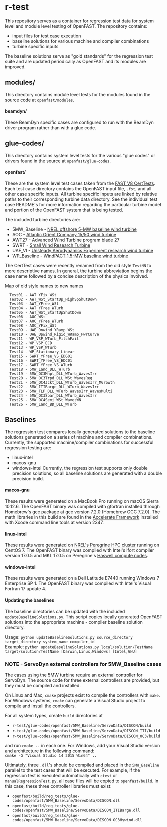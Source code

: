 # r-test

This repository serves as a container for regression test data for system level and module level testing of OpenFAST. The repository contains:
- input files for test case execution
- baseline solutions for various machine and compiler combinations
- turbine specific inputs

The baseline solutions serve as "gold standards" for the regression test suite and are updated periodically as OpenFAST and its modules are improved.

## modules/
This directory contains module level tests for the modules found in the source code at `openfast/modules`.

#### beamdyn/
These BeamDyn specific cases are configured to run with the BeamDyn driver program rather than with a glue code.

## glue-codes/
This directory contains system level tests for the various "glue codes" or drivers found in the source at `openfast/glue-codes`.

#### openfast/
These are the system level test cases taken from the [FAST V8 CertTests](https://github.com/NWTC/FAST/tree/master/CertTest).
Each test case directory contains the OpenFAST input file, `.fst`, and all other case specific inputs. All turbine specific inputs are linked by relative paths to their corresponding turbine data directory. See the individual test case README's for more information regarding the particular turbine model and portion of the OpenFAST system that is being tested.

The included turbine directories are:
- 5MW_Baseline - [NREL offshore 5-MW baseline wind turbine](http://www.nrel.gov/docs/fy09osti/38060.pdf)
- AOC - [Atlantic Orient Company 15/50 wind turbine](http://www.nrel.gov/docs/legosti/old/4740.pdf)
- AWT27 - Advanced Wind Turbine program blade 27
- SWRT - [Small Wind Research Turbine](http://www.nrel.gov/docs/fy06osti/38550.pdf)
- UAE_VI - [Unsteady Aerodynamics Experiment research wind turbine](http://www.nrel.gov/docs/fy04osti/34755.pdf)
- WP_Baseline - [WindPACT 1.5-MW baseline wind turbine](http://www.nrel.gov/docs/fy06osti/32495.pdf)

The CertTest cases were recently renamed from the old style `TestNN` to more descriptive names. In general, the turbine abbreviation begins the case name followed by a concise description of the physics involved.

Map of old style names to new names  
```
  Test01 - AWT_YFix_WSt  
  Test02 - AWT_WSt_StartUp_HighSpShutDown  
  Test03 - AWT_YFree_WSt  
  Test04 - AWT_YFree_WTurb  
  Test05 - AWT_WSt_StartUpShutDown  
  Test06 - AOC_WSt  
  Test07 - AOC_YFree_WTurb  
  Test08 - AOC_YFix_WSt  
  Test09 - UAE_Dnwind_YRamp_WSt  
  Test10 - UAE_Upwind_Rigid_WRamp_PwrCurve  
  Test11 - WP_VSP_WTurb_PitchFail  
  Test12 - WP_VSP_ECD  
  Test13 - WP_VSP_WTurb  
  Test14 - WP_Stationary_Linear  
  Test15 - SWRT_YFree_VS_EDG01  
  Test16 - SWRT_YFree_VS_EDC01  
  Test17 - SWRT_YFree_VS_WTurb  
  Test18 - 5MW_Land_DLL_WTurb  
  Test19 - 5MW_OC3Mnpl_DLL_WTurb_WavesIrr  
  Test20 - 5MW_OC3Trpd_DLL_WSt_WavesReg  
  Test21 - 5MW_OC4Jckt_DLL_WTurb_WavesIrr_MGrowth  
  Test22 - 5MW_ITIBarge_DLL_WTurb_WavesIrr  
  Test23 - 5MW_TLP_DLL_WTurb_WavesIrr_WavesMulti  
  Test24 - 5MW_OC3Spar_DLL_WTurb_WavesIrr  
  Test25 - 5MW_OC4Semi_WSt_WavesWN  
  Test26 - 5MW_Land_BD_DLL_WTurb  
```

## Baselines
The regression test compares locally generated solutions to the baseline solutions generated on a series of machine and compiler combinations. Currently, the supported machine/compiler combinations for successful regression testing are:
- linux-intel
- macos-gnu
- windows-intel
Currently, the regression test supports only double precision solutions, so all
baseline solutions are generated with a double precision build.

#### macos-gnu
These results were generated on a MacBook Pro running on macOS Sierra 10.12.6. The OpenFAST binary was compiled with gfortran installed through Homebrew's gcc package at gcc version 7.2.0 (Homebrew GCC 7.2.0). The math libraries in this build are found in the [Accelerate Framework](https://developer.apple.com/documentation/accelerate) installed with Xcode command line tools at version 2347.

#### linux-intel
These results were generated on [NREL's Peregrine HPC cluster](https://hpc.nrel.gov/users/systems/peregrine) running on CentOS 7.
The OpenFAST binary was compiled with Intel's ifort compiler version 17.0.5 and MKL 17.0.5 on Peregrine's [Haswell compute nodes](https://hpc.nrel.gov/users/systems/peregrine).

#### windows-intel
These results were generated on a Dell Latitude E7440 running Windows 7 Enterprise SP 1. The OpenFAST binary was compiled with Intel's Visual Fortran 17 update 4.

#### Updating the baselines
The baseline directories can be updated with the included `updateBaselineSolutions.py`. This script copies locally generated OpenFAST solutions into the appropriate machine - compiler baseline solution directory.

Usage: `python updateBaselineSolutions.py source_directory target_directory system_name compiler_id`  
Example: `python updateBaselineSolutions.py local/solution/TestName target/solution/TestName [Darwin,Linux,Windows] [Intel,GNU]`

### NOTE - ServoDyn external controllers for 5MW_Baseline cases
The cases using the 5MW turbine require an external controller for ServoDyn. The source code for three external controllers are provided, but they must be compiled and installed.

On Linux and Mac, `cmake` projects exist to compile the controllers with `make`.
For Windows systems, `cmake` can generate a Visual Studio project to compile and install the controllers.

For all system types, create `build` directories at
- `r-test/glue-codes/openfast/5MW_Baseline/ServoData/DISCON/build`
- `r-test/glue-codes/openfast/5MW_Baseline/ServoData/DISCON_ITI/build`
- `r-test/glue-codes/openfast/5MW_Baseline/ServoData/DISCON_OC3/build`

and run `cmake ..` in each one. For Windows, add your Visual Studio version and architecture in the following command:  
`cmake -G "Visual Studio 14 2015 Win64" ..`

Ultimately, three `.dll`'s should be compiled and placed in the `5MW_Baseline` parallel to the test cases that will be executed. For example, if the regression test is executed automatically with `ctest` or `manualRegressionTest.py`, all case files will be copied to `openfast/build`. In this case, these three controller libraries must exist:
- `openfast/build/reg_tests/glue-codes/openfast/5MW_Baseline/ServoData/DISCON.dll`
- `openfast/build/reg_tests/glue-codes/openfast/5MW_Baseline/ServoData/DISCON_ITIBarge.dll`
- `openfast/build/reg_tests/glue-codes/openfast/5MW_Baseline/ServoData/DISCON_OC3Hywind.dll`

